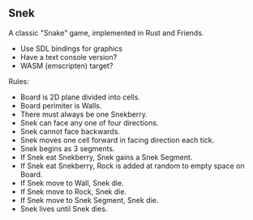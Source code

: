Snek
----

A classic "Snake" game, implemented in Rust and Friends.

- Use SDL bindings for graphics
- Have a text console version?
- WASM (emscripten) target?

Rules:
- Board is 2D plane divided into cells.
- Board perimiter is Walls.
- There must always be one Snekberry.
- Snek can face any one of four directions.
- Snek cannot face backwards.
- Snek moves one cell forward in facing direction each tick.
- Snek begins as 3 segments.
- If Snek eat Snekberry, Snek gains a Snek Segment.
- If Snek eat Snekberry, Rock is added at random to empty space on Board.
- If Snek move to Wall, Snek die.
- If Snek move to Rock, Snek die.
- If Snek move to Snek Segment, Snek die.
- Snek lives until Snek dies.
